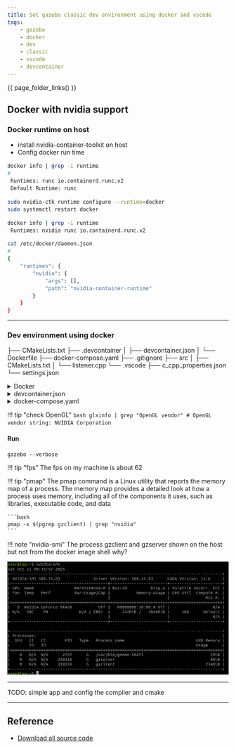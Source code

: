 ```yaml
---
title: Set gazebo classic dev environment using docker and vscode
tags:
    - gazebo
    - docker
    - dev
    - classic
    - vscode
    - devcontainer
---
```


{{ page_folder_links() }}

## Docker with nvidia support
### Docker runtime on host

- install nvidia-container-toolkit on host
- Config docker run time

```bash
docker info | grep -i runtime
#
 Runtimes: runc io.containerd.runc.v2
 Default Runtime: runc
```

```bash
sudo nvidia-ctk runtime configure --runtime=docker
sudo systemctl restart docker
```

```bash title="runtime changed to nvidia"
docker info | grep -i runtime
 Runtimes: nvidia runc io.containerd.runc.v2
```

```bash
cat /etc/docker/daemon.json
#
{
    "runtimes": {
        "nvidia": {
            "args": [],
            "path": "nvidia-container-runtime"
        }
    }
}
```

---

### Dev environment using docker

├── CMakeLists.txt
├── .devcontainer
│   ├── devcontainer.json
│   └── Dockerfile
├── docker-compose.yaml
├── .gitignore
├── src
│   ├── CMakeLists.txt
│   └── listener.cpp
└── .vscode
    ├── c_cpp_properties.json
    └── settings.json


<details>
    <summary>Docker</summary>

```docker
--8<-- "docs/Simulation/Gazebo_Classic/dev/code/.devcontainer/Dockerfile"
```
</details>


<details>
    <summary>devcontainer.json</summary>

```json
--8<-- "docs/Simulation/Gazebo_Classic/dev/code/.devcontainer/devcontainer.json"
```
</details>

<details>
    <summary>docker-compose.yaml</summary>

```yaml
--8<-- "docs/Simulation/Gazebo_Classic/dev/code/docker-compose.yaml"
```
</details>

!!! tip "check OpenGL"
    ```bash
    glxinfo | grep "OpenGL vendor"
    #
    OpenGL vendor string: NVIDIA Corporation
    ```
     

#### Run

```
gazebo --verbose
```

!!! tip "fps"
    The fps on my machine is about 62

!!! tip "pmap"
    The pmap command is a Linux utility that reports the memory map of a process. The memory map provides a detailed look at how a process uses memory, including all of the components it uses, such as libraries, executable code, and data
     
    ```bash
    pmap -x $(pgrep gzclient) | grep "nvidia"
    ```

!!! note "nvidia-smi"
    The process gzclient and gzserver shown on the host but not from the docker image shell why?
     
![alt text](images/nvidia-smi.png)

---

TODO: simple app and config the compiler and cmake


---

## Reference
- [Download all source code](docs/Simulation/Gazebo_Classic/dev/code.zip)